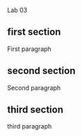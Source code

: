 Lab 03
## first section
First paragraph
## second section
Second paragraph
## third section
third paragraph
